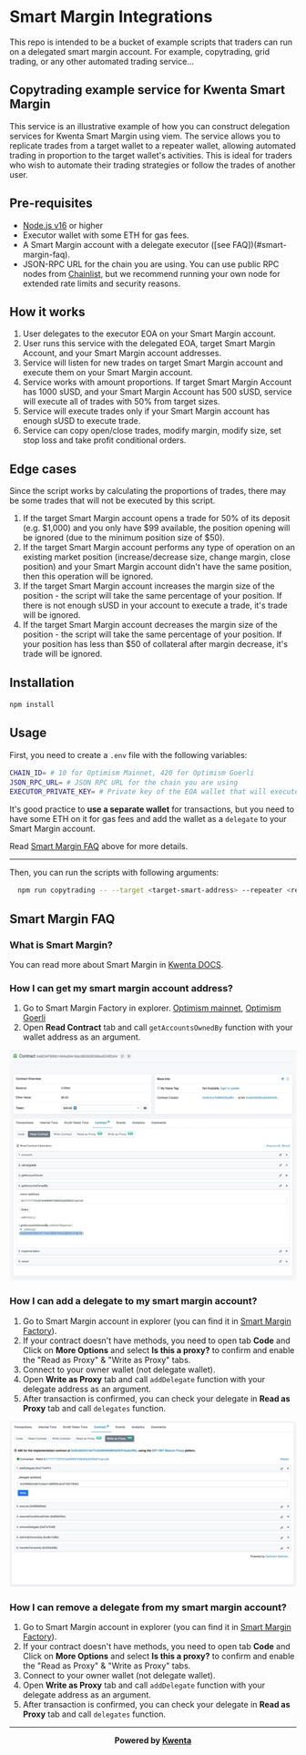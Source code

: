 # Smart Margin Integrations

This repo is intended to be a bucket of example scripts that traders can run on a delegated smart margin account. For example, copytrading, grid trading, or any other automated trading service...

## Copytrading example service for Kwenta Smart Margin

This service is an illustrative example of how you can construct delegation services for Kwenta Smart Margin using viem. The service allows you to replicate trades from a target wallet to a repeater wallet, allowing automated trading in proportion to the target wallet's activities. This is ideal for traders who wish to automate their trading strategies or follow the trades of another user.

## Pre-requisites

- [Node.js v16](https://nodejs.org/en) or higher
- Executor wallet with some ETH for gas fees.
- A Smart Margin account with a delegate executor ([see FAQ])(#smart-margin-faq).
- JSON-RPC URL for the chain you are using. You can use public RPC nodes from [Chainlist](https://chainlist.org/), but we recommend running your own node for extended rate limits and security reasons.

## How it works

1. User delegates to the executor EOA on your Smart Margin account.
2. User runs this service with the delegated EOA, target Smart Margin Account, and your Smart Margin account addresses.
3. Service will listen for new trades on target Smart Margin account and execute them on your Smart Margin account.
4. Service works with amount proportions. If target Smart Margin Account has 1000 sUSD, and your Smart Margin Account has 500 sUSD, service will execute all of trades with 50% from target sizes.
5. Service will execute trades only if your Smart Margin account has enough sUSD to execute trade.
6. Service can copy open/close trades, modify margin, modify size, set stop loss and take profit conditional orders.

## Edge cases

Since the script works by calculating the proportions of trades, there may be some trades that will not be executed by this script.

1. If the target Smart Margin account opens a trade for 50% of its deposit (e.g. $1,000) and you only have $99 available, the position opening will be ignored (due to the minimum position size of $50).
2. If the target Smart Margin account performs any type of operation on an existing market position (increase/decrease size, change margin, close position) and your Smart Margin account didn't have the same position, then this operation will be ignored.
3. If the target Smart Margin account increases the margin size of the position - the script will take the same percentage of your position. If there is not enough sUSD in your account to execute a trade, it's trade will be ignored.
4. If the target Smart Margin account decreases the margin size of the position - the script will take the same percentage of your position. If your position has less than $50 of collateral after margin decrease, it's trade will be ignored.

## Installation

```bash
npm install
```

## Usage

First, you need to create a `.env` file with the following variables:

```bash
CHAIN_ID= # 10 for Optimism Mainnet, 420 for Optimism Goerli
JSON_RPC_URL= # JSON RPC URL for the chain you are using
EXECUTOR_PRIVATE_KEY= # Private key of the EOA wallet that will execute the transactions
```

It's good practice to **use a separate wallet** for transactions, but you need to have some ETH on it for gas fees and add the wallet as a `delegate` to your Smart Margin account.

Read [Smart Margin FAQ](#smart-margin-faq) above for more details.

---

Then, you can run the scripts with following arguments:

```bash
  npm run copytrading -- --target <target-smart-address> --repeater <repeater-smart-address>
```

## Smart Margin FAQ

### What is Smart Margin?

You can read more about Smart Margin in [Kwenta DOCS](https://docs.kwenta.io/using-kwenta/smart-margin).

### How I can get my smart margin account address?

1. Go to Smart Margin Factory in explorer. [Optimism mainnet](https://optimistic.etherscan.io/address/0x8234f990b149ae59416dc260305e565e5dafeb54#readContract), [Optimism Goerli]()
2. Open **Read Contract** tab and call `getAccountsOwnedBy` function with your wallet address as an argument.

![getAccountsOwnedBy](./assets/get-smart-margin.jpeg?raw=true)

### How I can add a delegate to my smart margin account?

1. Go to Smart Margin account in explorer (you can find it in [Smart Margin Factory](#how-i-can-get-my-smart-margin-account-address)).
2. If your contract doesn't have methods, you need to open tab **Code** and Click on **More Options** and select **Is this a proxy?** to confirm and enable the "Read as Proxy" & "Write as Proxy" tabs.
3. Connect to your owner wallet (not delegate wallet).
4. Open **Write as Proxy** tab and call `addDelegate` function with your delegate address as an argument.
5. After transaction is confirmed, you can check your delegate in **Read as Proxy** tab and call `delegates` function.

![addDelegate](./assets/add-delegate.jpeg?raw=true)

### How I can remove a delegate from my smart margin account?

1. Go to Smart Margin account in explorer (you can find it in [Smart Margin Factory](#how-i-can-get-my-smart-margin-account-address)).
2. If your contract doesn't have methods, you need to open tab **Code** and Click on **More Options** and select **Is this a proxy?** to confirm and enable the "Read as Proxy" & "Write as Proxy" tabs.
3. Connect to your owner wallet (not delegate wallet).
4. Open **Write as Proxy** tab and call `addDelegate` function with your delegate address as an argument.
5. After transaction is confirmed, you can check your delegate in **Read as Proxy** tab and call `delegates` function.

---

<p style="text-align: center; font-weight:bold;">Powered by <a href="https://kwenta.eth.limo/">Kwenta</a></p>
